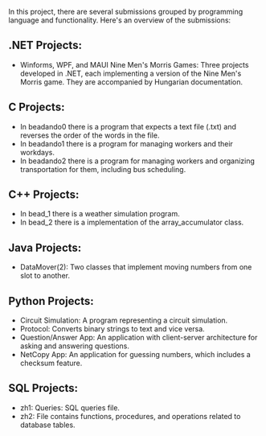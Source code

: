 In this project, there are several submissions grouped by programming language and functionality. Here's an overview of the submissions:
## .NET Projects:
- Winforms, WPF, and MAUI Nine Men's Morris Games: Three projects developed in .NET, each implementing a version of the Nine Men's Morris game. They are accompanied by Hungarian documentation.
## C Projects:
- In beadando0 there is a program that expects a text file (.txt) and reverses the order of the words in the file.
- In beadando1 there is a program for managing workers and their workdays.
- In beadando2 there is a program for managing workers and organizing transportation for them, including bus scheduling.
## C++ Projects:
- In bead_1 there is a weather simulation program.
- In bead_2 there is a implementation of the array_accumulator class.
## Java Projects:
- DataMover(2): Two classes that implement moving numbers from one slot to another.
## Python Projects:
- Circuit Simulation: A program representing a circuit simulation.
- Protocol: Converts binary strings to text and vice versa.
- Question/Answer App: An application with client-server architecture for asking and answering questions.
- NetCopy App: An application for guessing numbers, which includes a checksum feature.
## SQL Projects:
- zh1: Queries: SQL queries file.
- zh2: File contains functions, procedures, and operations related to database tables.
